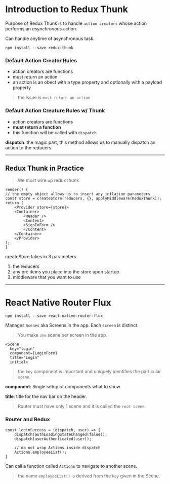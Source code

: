 # Introduction to Redux Thunk

Purpose of Redux Thunk is to handle `action creators` whose action performs an *asynchronous* action. 

Can handle anytime of asynchronous task. 

```
npm install --save redux-thunk
```

### Default Action Creator Rules
* action creators are functions
* must return an action
* an action is an obect with a type property and optionally with a payload property

> the issue is `must return an action`

### Default Action Creature Rules w/ Thunk
* action creators are functions
* **must return a function**
* this function will be called with `dispatch`

**dispatch**: the magic part, this method allows us to manually dispatch an action to the reducers. 

--------
## Redux Thunk in Practice

> We must wire up redux thunk

```
render() {
// the empty object allows us to insert any inflation parameters
const store = createStore(reducers, {}, applyMiddleware(ReduxThunk));
return (
    <Provider store={store}>
    <Container>
        <Header />
        <Content>
        <SignInForm />
        </Content>
    </Container>
    </Provider>
);
}
```
createStore takes in 3 parameters

1. the reducers
2. any pre items you place into the store upon startup
3. middleware that you want to use

------

# React Native Router Flux
```
npm install --save react-native-router-flux
```

Manages `Scenes` aka Screens in the app.  Each `screen` is distinct. 

> You make `one` scene per screen in the app. 

```
<Scene
  key="login"
  component={LoginForm}
  title="Login"
  initial>
```

> the `key` component is important and uniquely identifies the particular `scene`.

**component**: Single setup of components what to show

**title**: title for the nav bar on the header. 

> Router must have only 1 scene and it is called the `root scene`.

### Router and Redux

```
const loginSuccess = (dispatch, user) => {
    dispatch(authLoadingStateChanged(false));
    dispatch(userAuthenticated(user));

    // do not wrap Actions inside dispatch
    Actions.employeeList();
}
```

Can call a function called `Actions` to navigate to another scene. 

> the name `employeeList()` is derived from the `key` given in the Scene. 

